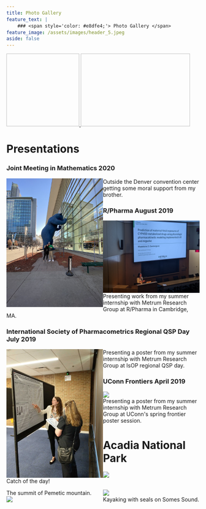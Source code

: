 ```yaml
---
title: Photo Gallery
feature_text: |
    ### <span style='color: #e8dfe4;'> Photo Gallery </span>
feature_image: /assets/images/header_5.jpeg
aside: false
---
```




<div class="gallery">
  <a data-fancybox="gallery-gallery" href="/assets/images/fishing.png" >
  <img data-src="/assets/images/fishing.png" class="lazyload" alt="" width="190" height="190">
  </a>
  
  
    
  <a data-fancybox="gallery-gallery" href="/assets/images/hiking.png" >
  <img data-src="/assets/images/hiking.png" class="lazyload" alt="" width="285" height="190">
  </a>
  
</div>


# Presentations

### Joint Meeting in Mathematics 2020
<img align="left" src= "/assets/images/JMM.jpeg" width="50%">

Outside the Denver convention center getting some moral support from my brother.

### R/Pharma August 2019
<img align="right" src= "/assets/images/Rinpharma.jpg" width="50%">

Presenting work from my summer internship with Metrum Research Group at R/Pharma in Cambridge, MA.

### International Society of Pharmacometrics Regional QSP Day July 2019
<img align="left" src= "/assets/images/QSP.jpg" width="50%">

Presenting a poster from my summer internship with Metrum Research Group at IsOP regional QSP day.

### UConn Frontiers April 2019
<img align="right" src= "/assets/images/frontiers.png" width="50%">

Presenting a poster from my summer internship with Metrum Research Group at UConn's spring frontier poster session.

# Acadia National Park
<img align="left" src= "/assets/images/fishing.png" width="50%">

Catch of the day!

<img align="right" src= "/assets/images/hiking.png" width="50%">
The summit of Pemetic mountain.

<img align="left" src= "/assets/images/kayaking.png" width="50%">
Kayaking with seals on Somes Sound.
